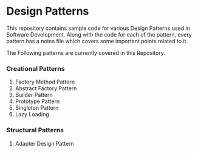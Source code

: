 # Design Patterns
This repository contains sample code for various Design Patterns used in Software Development. Along with the code for each of the pattern, every pattern has a notes file which covers some important points related to it.

The Following patterns are currently covered in this Repository.

### Creational Patterns

1. Factory Method Pattern
2. Abstract Factory Pattern
3. Builder Pattern
4. Prototype Pattern
5. Singleton Pattern
6. Lazy Loading


### Structural Patterns

1. Adapter Design Pattern
